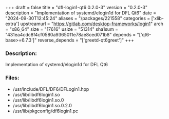 +++
draft = false
title = "dfl-login1-qt6 0.2.0-3"
version = "0.2.0-3"
description = "Implementation of systemd/elogin1d for DFL Qt6"
date = "2024-09-30T12:45:24"
aliases = "/packages/221558"
categories = ['xlib-extra']
upstreamurl = "https://gitlab.com/desktop-frameworks/login1"
arch = "x86_64"
size = "17616"
usize = "51314"
sha1sum = "431ea4cdc8f4cf0580a9365011e78ae8ced071b8"
depends = "['qt6-base>=6.7.3']"
reverse_depends = "['greetd-qt6greet']"
+++
### Description: 
Implementation of systemd/elogin1d for DFL Qt6

### Files: 
* /usr/include/DFL/DF6/DFLogin1.hpp
* /usr/lib/libdf6login1.so
* /usr/lib/libdf6login1.so.0
* /usr/lib/libdf6login1.so.0.2.0
* /usr/lib/pkgconfig/df6login1.pc
